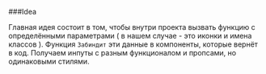 ###Idea

Главная идея состоит в том, чтобы внутри проекта вызвать функцию с определёнными параметрами ( в нашем случае - это иконки и имена классов ).
Функция ``Забиндит`` эти данные в компоненты, которые вернёт в код.
Получаем инпуты с разным функционалом и пропсами, но одинаковыми стилями.